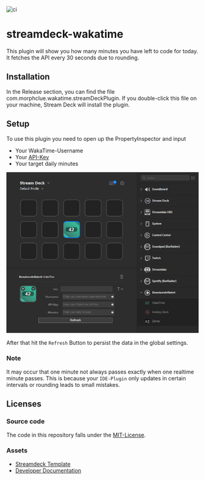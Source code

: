 ![ci](https://github.com/Morphclue/streamdeck-wakatime/actions/workflows/ci.yml/badge.svg)
# streamdeck-wakatime

This plugin will show you how many minutes you have left to code for today. It fetches the API every 30 seconds due to
rounding.

## Installation

In the Release section, you can find the file com.morphclue.wakatime.streamDeckPlugin. If you double-click this file on
your machine, Stream Deck will install the plugin.

## Setup

To use this plugin you need to open up the PropertyInspector and input

* Your WakaTime-Username
* Your [API-Key](https://wakatime.com/api-key)
* Your target daily minutes

![](Screenshots/streamdeck.png)

After that hit the `Refresh` Button to persist the data in the global settings.

### Note

It may occur that one minute not always passes exactly when one realtime minute passes. This is because
your `IDE-Plugin` only updates in certain intervals or rounding leads to small mistakes.

## Licenses

### Source code

The code in this repository falls under
the [MIT-License](https://github.com/Morphclue/streamdeck-wakatime/blob/master/LICENSE).

### Assets

* [Streamdeck Template](https://github.com/elgatosf/streamdeck-plugintemplate)
* [Developer Documentation](https://developer.elgato.com/documentation/stream-deck/sdk/overview/)
